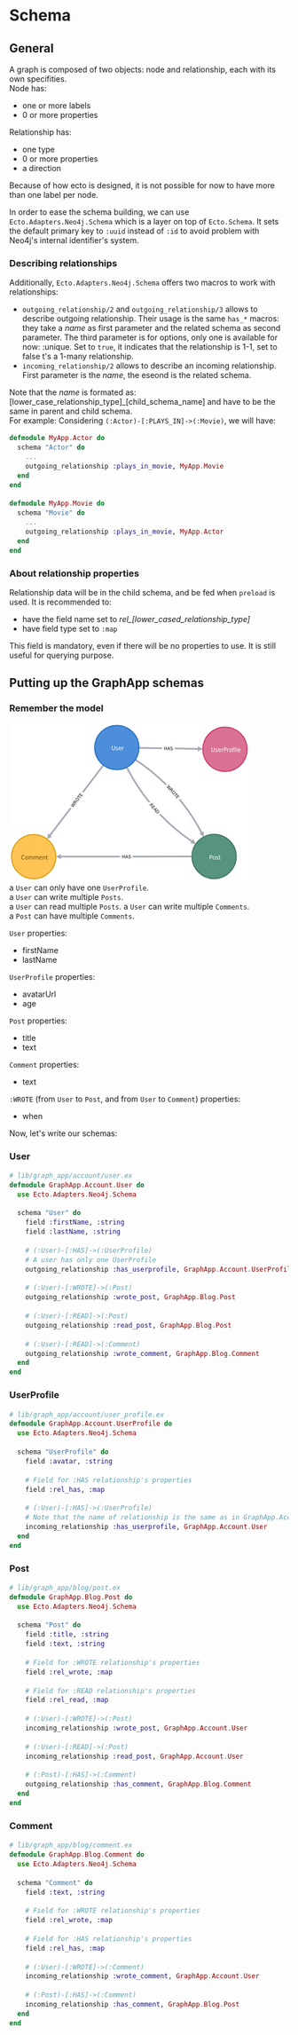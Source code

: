 # Schema

## General
A graph is composed of two objects: node and relationship, each with its own specifities.  
Node has:
- one or more labels 
- 0 or more properties

Relationship has:
- one type
- 0 or more properties
- a direction

Because of how ecto is designed, it is not possible for now to have more than one label per node.

In order to ease the schema building, we can use `Ecto.Adapters.Neo4j.Schema` which is a layer on top of `Ecto.Schema`. It sets the default primary key to `:uuid` instead of `:id` to avoid problem with Neo4j's internal identifier's system.  

### Describing relationships
Additionally, `Ecto.Adapters.Neo4j.Schema` offers two macros to work with relationships:
- `outgoing_relationship/2` and `outgoing_relationship/3` allows to describe outgoing relationship. Their usage is the same `has_*` macros: they take a _name_ as first parameter and the related schema as second parameter. The third parameter is for options, only one is available for now: :unique. Set to `true`, it indicates that the relationship is 1-1, set to false t's a 1-many relationship.  
- `incoming_relationship/2` allows to describe an incoming relationship. First parameter is the _name_, the eseond is the related schema.

Note that the _name_ is formated as: [lower_case_relationship_type]_[child_schema_name] and have to be the same in parent and child schema.  
For example:
Considering `(:Actor)-[:PLAYS_IN]->(:Movie)`, we will have:
```elixir
defmodule MyApp.Actor do
  schema "Actor" do
    ...
    outgoing_relationship :plays_in_movie, MyApp.Movie
  end
end

defmodule MyApp.Movie do
  schema "Movie" do
    ...
    outgoing_relationship :plays_in_movie, MyApp.Actor
  end
end
```

### About relationship properties
Relationship data will be in the child schema, and be fed when `preload` is used.
It is recommended to:
- have the field name set to _rel\_[lower_cased_relationship_type]_
- have field type set to `:map`

This field is mandatory, even if there will be no properties to use. It is still useful for querying purpose.


## Putting up the GraphApp schemas

### Remember the model
![GrapApp Model](assets/model.png)  
a `User` can only have one `UserProfile`.  
a `User` can write multiple `Posts`.  
a `User` can read multiple `Posts`.
a `User` can write multiple `Comments`.  
a `Post` can have multiple `Comments`.  

`User` properties:
- firstName
- lastName

`UserProfile` properties:
- avatarUrl
- age

`Post` properties:
- title
- text

`Comment` properties:
- text

`:WROTE` (from `User` to `Post`, and from `User` to `Comment`) properties:
- when

Now, let's write our schemas:
### User
```elixir
# lib/graph_app/account/user.ex
defmodule GraphApp.Account.User do
  use Ecto.Adapters.Neo4j.Schema

  schema "User" do 
    field :firstName, :string
    field :lastName, :string

    # (:User)-[:HAS]->(:UserProfile) 
    # A user has only one UserProfile
    outgoing_relationship :has_userprofile, GraphApp.Account.UserProfile,  unique: true 

    # (:User)-[:WROTE]->(:Post)
    outgoing_relationship :wrote_post, GraphApp.Blog.Post  

    # (:User)-[:READ]->(:Post)
    outgoing_relationship :read_post, GraphApp.Blog.Post 
    
    # (:User)-[:READ]->(:Comment)
    outgoing_relationship :wrote_comment, GraphApp.Blog.Comment
  end
end
```

### UserProfile
```elixir
# lib/graph_app/account/user_profile.ex
defmodule GraphApp.Account.UserProfile do
  use Ecto.Adapters.Neo4j.Schema

  schema "UserProfile" do
    field :avatar, :string

    # Field for :HAS relationship's properties
    field :rel_has, :map

    # (:User)-[:HAS]->(:UserProfile) 
    # Note that the name of relationship is the same as in GraphApp.Account.User
    incoming_relationship :has_userprofile, GraphApp.Account.User
  end
end
```

### Post
```elixir
# lib/graph_app/blog/post.ex
defmodule GraphApp.Blog.Post do
  use Ecto.Adapters.Neo4j.Schema

  schema "Post" do
    field :title, :string
    field :text, :string

    # Field for :WROTE relationship's properties
    field :rel_wrote, :map

    # Field for :READ relationship's properties
    field :rel_read, :map

    # (:User)-[:WROTE]->(:Post)
    incoming_relationship :wrote_post, GraphApp.Account.User

    # (:User)-[:READ]->(:Post)
    incoming_relationship :read_post, GraphApp.Account.User
    
    # (:Post)-[:HAS]->(:Comment)
    outgoing_relationship :has_comment, GraphApp.Blog.Comment
  end
end
```

### Comment
```elixir
# lib/graph_app/blog/comment.ex
defmodule GraphApp.Blog.Comment do
  use Ecto.Adapters.Neo4j.Schema

  schema "Comment" do
    field :text, :string

    # Field for :WROTE relationship's properties
    field :rel_wrote, :map

    # Field for :HAS relationship's properties
    field :rel_has, :map

    # (:User)-[:WROTE]->(:Comment)
    incoming_relationship :wrote_comment, GraphApp.Account.User

    # (:Post)-[:HAS]->(:Comment)
    incoming_relationship :has_comment, GraphApp.Blog.Post
  end
end
```
